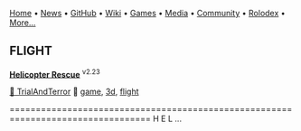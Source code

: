 [Home](https://qb64.com) • [News](/news.md) • [GitHub](/github.md) • [Wiki](/wiki.md) • [Games](/games.md) • [Media](/media.md) • [Community](/community.md) • [Rolodex](/rolodex.md) • [More...](/more.md)

## FLIGHT

**[Helicopter Rescue](helicopter-rescue/index)** <sup>v2.23</sup>

[🐝 TrialAndTerror](trialandterror) 🔗 [game](game), [3d](3d), [flight](flight)

================================================================================= 		       H E L ...
